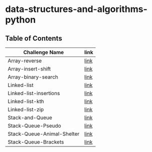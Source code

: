 # data-structures-and-algorithms-python

## Table of Contents

| Challenge Name             | link                                         |
|----------------------------|----------------------------------------------|
| Array-reverse              | [link](./array-reverse/README.md)            |
| Array-insert-shift         | [link](./array-insert-shift/README.md)       |
| Array-binary-search        | [link](./array-binary-search/README.md)      |
| Linked-list                | [link](linked_list/README.md)                | 
| Linked-list-insertions     | [link](linked_list_insertions/README.md)     | 
| Linked-list-kth            | [link](linked_list_kth/README.md)            |
| Linked-list-zip            | [link](linked_list_zip/README.md)            |
| Stack-and-Queue            | [link](stack_and_queue/README.md)            |
| Stack-Queue-Pseudo         | [link](stack_queue_pseudo/README.md)         |
| Stack-Queue-Animal-Shelter | [link](stack_queue_animal_shelter/README.md) |
| Stack-Queue-Brackets       | [link](stack_queue_brackets/README.md)       |

